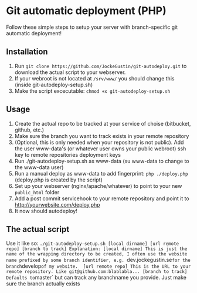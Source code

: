 # Git automatic deployment (PHP)

Follow these simple steps to setup your server with branch-specific git automatic deployment!

## Installation
1. Run `git clone https://github.com/JockeGustin/git-autodeploy.git` to download the actual script to your webserver.
2. If your webroot is not located at `/srv/www/` you should change this (inside git-autodeploy-setup.sh)
3. Make the script excecutable: `chmod +x git-autodeploy-setup.sh`

## Usage
1. Create the actual repo to be tracked at your service of choise (bitbucket, github, etc.)
2. Make sure the branch you want to track exists in your remote repository
3. (Optional, this is only needed when your repository is not public). Add the user www-data's (or whatever user owns your public webroot) ssh key to remote repositories deployment keys
4. Run ./git-autodeploy-setup.sh as www-data (su www-data to change to the www-data user)
5. Run a manual deploy as www-data to add fingerprint: `php ./deploy.php` (deploy.php is created by the script)
6. Set up your webserver (nginx/apache/whatever) to point to your new `public_html` folder
7. Add a post commit servicehook to your remote repository and point it to http://yourwebsite.com/deploy.php
8. It now should autodeploy!

## The actual script
Use it like so: `./git-autodeploy-setup.sh [local dirname] [url remote repo] [branch to track]
Explanation:
[local dirname] This is just the name of the wrapping directory to be created, I often use the website name prefixed by some branch identifier, e.g. `dev.jockegustin.se` for the branch `develop` of my website. 
[url remote repo] This is the URL to your remote repository. Like git@github.com:blablabla...
[branch to track] Defaults to `master` but can track any branchname you provide. Just make sure the branch actually exists
